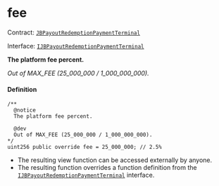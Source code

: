 # fee

Contract: [`JBPayoutRedemptionPaymentTerminal`](/docs/dev/v2/contracts/or-payment-terminals/or-abstract/jbpayoutredemptionpaymentterminal/README.md)​‌

Interface: [`IJBPayoutRedemptionPaymentTerminal`](/docs/dev/v2/interfaces/ijbpayoutredemptionpaymentterminal.md)

**The platform fee percent.**

_Out of MAX_FEE (25_000_000 / 1_000_000_000)._

#### Definition

```
/**
  @notice
  The platform fee percent.

  @dev
  Out of MAX_FEE (25_000_000 / 1_000_000_000).
*/
uint256 public override fee = 25_000_000; // 2.5%
```

* The resulting view function can be accessed externally by anyone.
* The resulting function overrides a function definition from the [`IJBPayoutRedemptionPaymentTerminal`](/docs/dev/v2/interfaces/ijbpayoutredemptionpaymentterminal.md) interface.
